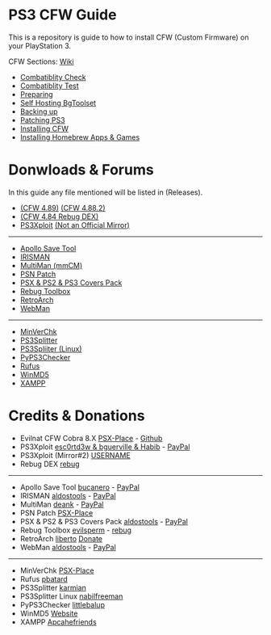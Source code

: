 # PS3 CFW Guide
This is a repository is guide to how to install CFW (Custom Firmware) on your PlayStation 3.

CFW Sections: [Wiki](https://github.com/ZHassanQ/PS3-CFW-Guide/wiki/Home)

- [Combatiblity Check](https://github.com/ZHassanQ/PS3-CFW-Guide/wiki/1.-Compatibility-Check)
- [Combatiblity Test](https://github.com/ZHassanQ/PS3-CFW-Guide/wiki/2.-Compatibility-Test)
- [Preparing](https://github.com/ZHassanQ/PS3-CFW-Guide/wiki/3.-Preparing)
- [Self Hosting BgToolset](https://github.com/ZHassanQ/PS3-CFW-Guide/wiki/4.-Self-Hosting-BgToolset)
- [Backing up](https://github.com/ZHassanQ/PS3-CFW-Guide/wiki/5.-Backing-Up)
- [Patching PS3](https://github.com/ZHassanQ/PS3-CFW-Guide/wiki/6.-Patching-PS3)
- [Installing CFW](https://github.com/ZHassanQ/PS3-CFW-Guide/wiki/7.-Installing-CFW)
- [Installing Homebrew Apps & Games](https://github.com/ZHassanQ/PS3-CFW-Guide/wiki/8.-Installing-Homebrew-Apps-&-Games)




# Donwloads & Forums

In this guide any file mentioned will be listed in (Releases).

- [(CFW 4.89)](https://www.psx-place.com/threads/cfw-4-89-evilnat-cobra-8-3-cex.37294/) [(CFW 4.88.2)](https://www.psx-place.com/threads/4-88-2-evilnat-cobra-8-3-custom-firmware-cfw-cex-released.32057/) 
- [(CFW 4.84 Rebug DEX)](https://rebug.me/official-rebug-4-84-2-rex-d-rex-cobra-8-1-toolbox-2-03-02-mar-29th-2019/)
- [PS3Xploit](http://ps3xploit.me/) [(Not an Official Mirror)](https://furever.me/ps3)

---

- [Apollo Save Tool](https://github.com/bucanero/apollo-ps3)
- [IRISMAN](https://github.com/aldostools/IRISMAN)
- [MultiMan (mmCM)](https://www.psx-place.com/threads/update-multiman-04-85-01-official-update-from-deank-adds-4-83-4-85-cfw-support-ps3hen-support.26435/page-3#post-210206)
- [PSN Patch](http://www.psx-place.com/forum/psnpatch/psnpatch-information-releases-125.html)
- [PSX & PS2 & PS3 Covers Pack](https://github.com/aldostools/Resources/)
- [Rebug Toolbox](https://github.com/evilsperm/Rebug-Toolbox)
- [RetroArch](https://xbins.org/libretro/)
- [WebMan](https://github.com/aldostools/webMAN-MOD)

---

- [MinVerChk](https://www.psx-place.com/resources/minverchk-minimum-version-checker.610/)
- [PS3Splitter](http://karmian.org/projects/ps3splitter)
- [PS3Spliiter (Linux)](https://gist.github.com/nabilfreeman/ecc984a40af8632b360453389e784cac)
- [PyPS3Checker](https://github.com/littlebalup)
- [Rufus](https://rufus.ie/en/)
- [WinMD5](https://www.psx-place.com/threads/hfw-4-89-1-hybrid-firmware-official-release.37319/)
- [XAMPP](https://www.apachefriends.org/)


# Credits & Donations

- Evilnat CFW Cobra 8.X [PSX-Place](https://www.psx-place.com/members/evilnat.76/) - [Github](https://github.com/Evilnat)
- PS3Xploit [esc0rtd3w & bguerville & Habib](https://github.com/PS3Xploit) - [PayPal](https://www.paypal.me/nopsn)
- PS3Xploit (Mirror#2) [USERNAME]()
- Rebug DEX [rebug](https://rebug.me/)

---

- Apollo Save Tool [bucanero](https://github.com/bucanero) - [PayPal](https://www.paypal.me/bucanerodev)
- IRISMAN [aldostools](https://github.com/aldostools) - [PayPal](https://www.paypal.com/donate/?hosted_button_id=HCYZ9AM3JUB78)
- MultiMan [deank](http://multiman.deanbg.com/) - [PayPal](https://www.paypal.com/paypalme/webplugins)
- PSN Patch [PSX-Place](http://www.psx-place.com/forum/psnpatch/psnpatch-information-releases-125.html)
- PSX & PS2 & PS3 Covers Pack [aldostools](https://github.com/aldostools) - [PayPal](https://www.paypal.com/donate/?hosted_button_id=HCYZ9AM3JUB78)
- Rebug Toolbox [evilsperm](https://github.com/evilsperm/) - [rebug](https://rebug.me/)
- RetroArch [liberto](https://www.libretro.com/index.php/home-2/) [Donate](https://www.retroarch.com/index.php?page=donate)
- WebMan [aldostools](https://github.com/aldostools) - [PayPal](https://www.paypal.com/donate/?hosted_button_id=HCYZ9AM3JUB78)

---

- MinVerChk [PSX-Place](https://www.psx-place.com/resources/minverchk-minimum-version-checker.610/)
- Rufus [pbatard](https://github.com/pbatard)
- PS3Splitter [karmian](http://karmian.org)
- PS3Splitter Linux [nabilfreeman](https://gist.github.com/nabilfreeman)
- PyPS3Checker [littlebalup](https://github.com/littlebalup)
- WinMD5 [Website](https://www.winmd5.com/)
- XAMPP [Apcahefriends](https://www.apachefriends.org/)
